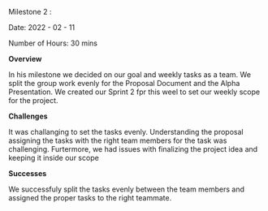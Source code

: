 Milestone 2 :

Date: 2022 - 02 - 11

Number of Hours: 30 mins 

**Overview**

In his milestone we decided on our goal and weekly tasks as a team. We split the group work evenly for the Proposal Document and the Alpha Presentation. 
We created our Sprint 2 fpr this weel to set our weekly scope for the project. 

**Challenges**

It was challanging to set the tasks evenly. Understanding the proposal assigning the tasks with the right team members for the task was challenging. Furtermore, we had issues with finalizing the project idea and keeping it inside our scope

**Successes**

We successfuly split the tasks evenly between the team members and assigned the proper tasks to the right teammate. 
